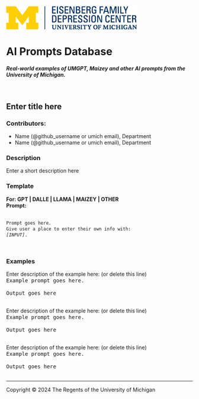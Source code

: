 ![Depression Center Logo](https://github.com/DepressionCenter/.github/blob/main/images/EFDCLogo_375w.png "depressioncenter.org")


# **AI Prompts Database**
#### *__Real-world examples of UMGPT, Maizey and other AI prompts from the University of Michigan.__*

<br />

## Enter title here

### Contributors:
+ Name (@github_username or umich email), Department
+ Name (@github_username or umich email), Department

### Description
Enter a short description here

### Template
**For: GPT | DALLE | LLAMA | MAIZEY | OTHER**  <br />
**Prompt:**
<pre><code>
Prompt goes here.
Give user a place to enter their own info with:
<var>[INPUT]</var>.
</code></pre>
<br />


### Examples

Enter description of the example here: (or delete this line)<br />
<kbd>
Example prompt goes here.
</kbd><br /><br />
<samp>
Output goes here
</samp><br /><br />


Enter description of the example here: (or delete this line)<br />
<kbd>
Example prompt goes here.
</kbd><br /><br />
<samp>
Output goes here
</samp><br /><br />


Enter description of the example here: (or delete this line)<br />
<kbd>
Example prompt goes here.
</kbd><br /><br />
<samp>
Output goes here
</samp><br /><br />


----

Copyright © 2024 The Regents of the University of Michigan
